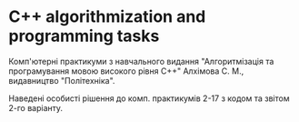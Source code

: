 # C++ algorithmization and programming tasks

Комп'ютерні практикуми з навчального видання "Алгоритмізація та програмування мовою високого рівня С++" Алхімова С. М., видавництво "Політехніка".

Наведені особисті рішення до комп. практикумів 2-17 з кодом та звітом 2-го варіанту.
